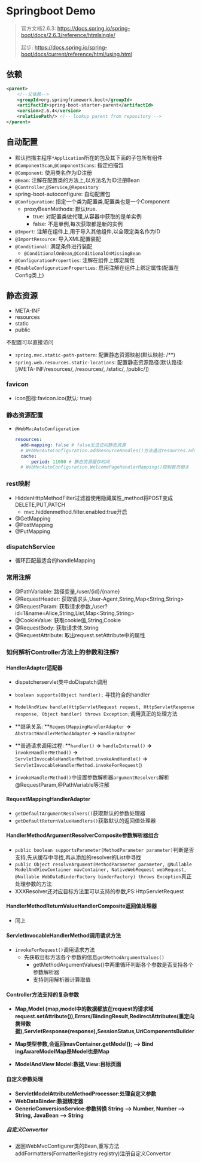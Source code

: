 # Springboot Demo

> 官方文档2.6.3: https://docs.spring.io/spring-boot/docs/2.6.3/reference/htmlsingle/
>
> 起步: https://docs.spring.io/spring-boot/docs/current/reference/html/using.html

## 依赖

``` xml
<parent>
    <!--父依赖-->
    <groupId>org.springframework.boot</groupId>
    <artifactId>spring-boot-starter-parent</artifactId>
    <version>2.6.4</version>
    <relativePath/> <!-- lookup parent from repository -->
</parent>
```

## 自动配置

* 默认扫描主程序`*Application`所在的包及其下面的子包所有组件
* `@ComponentScan`,`@ComponentScans`: 指定扫描包
* `@Component`: 使用类名作为ID注册
* `@Bean`: 注解在配置类的方法上,以方法名为ID注册Bean
* `@Controller`,`@Service`,`@Repository`
* spring-boot-autoconfigure: 自动配置包
* `@Configuration`: 指定一个类为配置类,配置类也是一个Component
  * proxyBeanMethods: 默认true.
    * true: 对配置类做代理,从容器中获取的是单实例
    * false: 不是单例,每次获取都是新的实例
* `@Import`: 注解在组件上,用于导入其他组件,以全限定类名作为ID
* `@ImportResource`: 导入XML配置装配
* `@Conditional`: 满足条件进行装配
  * `@ConditionalOnBean`,`@ConditionalOnMissingBean`
* `@ConfigurationProperties`: 注解在组件上绑定属性
* `@EnableConfigurationProperties`: 启用注解在组件上绑定属性(配置在Config类上)



## 静态资源

* META-INF
* resources
* static
* public

不配置可以直接访问

* `spring.mvc.static-path-pattern`:  配置静态资源映射(默认映射: /**)
* `spring.web.resources.static-locations`: 配置静态资源路径(默认路径: [/META-INF/resources/, /resources/, /static/, /public/])

### favicon

* icon图标:favicon.ico(默认: true)

### 静态资源配置

* `@WebMvcAutoConfiguration`

  ```yaml
  resources: 
  	add-mapping: false # false无法访问静态资源
  	# WebMvcAutoConfiguration.addResourceHandles()方法通过resources.add-mapping属性判断是否禁用静态资源的访问
	cache:
  		period: 11000 # 静态资源缓存时间
  	# WebMvcAutoConfiguration.WelcomePageHandlerMapping()控制首页相关
  ```
  

### rest映射

- HiddenHttpMethodFilter过滤器使用隐藏属性_method将POST变成DELETE,PUT,PATCH
  - mvc.hiddenmethod.filter.enabled:true开启
- @GetMapping
- @PostMapping
- @PutMapping

### dispatchService

- 循环匹配最适合的handleMapping

### 常用注解

- @PathVariable: 路径变量,/user/{id}/{name}
- @RequestHeader: 获取请求头,User-Agent,String,Map<String,String>
- @RequestParam: 获取请求参数,/user?id=1&name=Alice,String,List<String>,Map<String,String>
- @CookieValue: 获取cookie值,String,Cookie
- @RequestBody: 获取请求体,String
- @RequestAttribute: 取出request.setAttribute中的属性

### 如何解析Controller方法上的参数和注解?

#### HandlerAdapter适配器

- dispatcherservlet类中doDispatch调用

- `boolean supports(Object handler);` 寻找符合的handler
- `ModelAndView handle(HttpServletRequest request, HttpServletResponse response, Object handler) throws Exception;`调用真正的处理方法
- **继承关系: **`RequestMappingHandlerAdapter` **->** `AbstractHandlerMethodAdapter` **->** `HandlerAdapter`
- **普通请求调用过程: **`handler()` **->** `handleInternal()` **->** `invokeHandlerMethod()` **->** `ServletInvocableHandlerMethod.invokeAndHandle()` **->** `ServletInvocableHandlerMethod.invokeForRequest`()
- `invokeHandlerMethod()`中设置参数解析器`argumentResolvers`解析@RequestParam,@PathVariable等注解

#### RequestMappingHandlerAdapter

- `getDefaultArgumentResolvers()`获取默认的参数处理器
- `getDefaultReturnValueHandlers()`获取默认的返回值处理器

####  HandlerMethodArgumentResolverComposite参数解析器组合

- `public boolean supportsParameter(MethodParameter parameter)`判断是否支持,先从缓存中寻找,再从添加的resolver的List中寻找
- `public Object resolveArgument(MethodParameter parameter, @Nullable ModelAndViewContainer mavContainer,
  			NativeWebRequest webRequest, @Nullable WebDataBinderFactory binderFactory) throws Exception`真正处理参数的方法
- XXXResolver还对应目标方法里可以支持的参数,PS:HttpServletRequest

#### HandlerMethodReturnValueHandlerComposite返回值处理器

- 同上

#### ServletInvocableHandlerMethod调用请求方法

- `invokeForRequest()`调用请求方法
  - 先获取目标方法各个参数的信息`getMethodArgumentValues()`
    - getMethodArgumentValues()中两重循环判断各个参数是否支持各个参数解析器
    - 支持则用解析器计算取值

#### Controller方法支持的复杂参数

- **Map,Model (map,model中的数据都放在request的请求域 request.setAttribute()),Errors/BindingResult,RedirectAttributes(重定向携带数据),ServletResponse(response),SessionStatus,UriComponentsBuilder**

- **Map类型参数,会返回mavContainer.getModel(); --> Bind ingAwareModelMap是Model也是Map**

- **ModelAndView Model:数据,View:目标页面**

#### 自定义参数处理

- **ServletModelAttributeMethodProcessor:处理自定义参数**
- **WebDataBinder:数据绑定器**
- **GenericConversionService:参数转换 String --> Number, Number --> String, JavaBean --> String**

##### 自定义Convertor

- 返回WebMvcConfigurer类的Bean,重写方法addFormatters(FormatterRegistry registry)注册自定义Convertor
